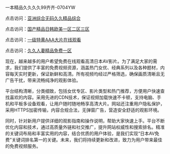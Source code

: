一本精品久久久久99齐齐-0704YW


点击访问：<a href="https://gfd-5xg.pages.dev/">亚洲综合无码久久精品综合</a>

点击访问：<a href="https://fdhf-454.pages.dev/">国产精品日韩欧美一区二区三区</a>

点击访问：<a href="https://bered.pages.dev/">一级特黄AAA大片在线观看</a>

点击访问：<a href="https://rtj-3zo.pages.dev/">久久人妻精品免费一区</a>

现在，越来越多的用户希望免费在线观看高清日本AV影片。为了满足大家的需求，我们提供了丰富的免费视频资源，涵盖热门女优、经典系列以及各种题材，内容每天实时更新，保证新鲜和高清。所有视频均经过严格筛选，确保画质清晰且无广告干扰，带来流畅纯净的观影体验。

平台结构清晰，分类细致，包括女优专区、影片类型和热门推荐，方便用户快速查找喜欢的内容。采用先进的CDN技术，保证视频加载快速不卡顿，支持电脑、手机和平板多设备观看，让用户随时随地畅享高清大片。网站还注重用户隐私保护，采用HTTPS加密传输，内容合规合法，无弹窗广告，营造安全舒适的观影环境。

同时，针对新用户提供详细的观影指南和操作说明，帮助大家快速上手。平台不断优化内容和技术，通过高质量外链和社交推广，提升网站权威性和搜索排名。精准的关键词布局和丰富实用的内容，结合优质的用户体验，是我们实现“日本AV免费”关键词排名第一的关键。未来，我们将持续更新和改进，致力为用户带来最佳的免费视频服务。

<span style="display:none;">[Canonical link](）</span>
